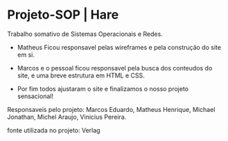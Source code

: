 # Projeto-SOP | Hare

 Trabalho somativo de Sistemas Operacionais e Redes.
 - Matheus Ficou responsavel pelas wireframes e pela construção do site em si.
  
 - Marcos e o pessoal ficou responsavel pela busca dos conteudos do site, e uma breve estrutura em HTML e CSS.
  
 - Por fim todos ajustaram o site e finalizamos o nosso projeto sensacional!
  
Responsaveis pelo projeto: Marcos Eduardo, Matheus Henrique, Michael Jonathan, Michel Araujo, Vinicius Pereira.

fonte utilizada no projeto: Verlag
